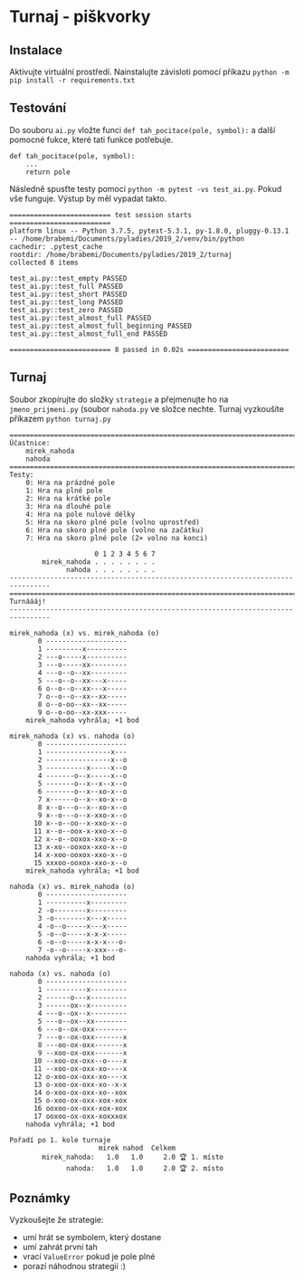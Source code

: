 # Turnaj - piškvorky

## Instalace
Aktivujte virtuální prostředí. Nainstalujte závisloti pomocí příkazu `python -m pip install -r requirements.txt`

## Testování
Do souboru `ai.py` vložte funci `def tah_pocitace(pole, symbol):` a další pomocné fukce, které tati funkce potřebuje.
```
def tah_pocitace(pole, symbol):
    ...
    return pole
```
Následně spusťte testy pomocí `python -m pytest -vs test_ai.py`.
Pokud vše funguje. Výstup by měl vypadat takto.
```
========================= test session starts =========================
platform linux -- Python 3.7.5, pytest-5.3.1, py-1.8.0, pluggy-0.13.1 -- /home/brabemi/Documents/pyladies/2019_2/venv/bin/python
cachedir: .pytest_cache
rootdir: /home/brabemi/Documents/pyladies/2019_2/turnaj
collected 8 items

test_ai.py::test_empty PASSED
test_ai.py::test_full PASSED
test_ai.py::test_short PASSED
test_ai.py::test_long PASSED
test_ai.py::test_zero PASSED
test_ai.py::test_almost_full PASSED
test_ai.py::test_almost_full_beginning PASSED
test_ai.py::test_almost_full_end PASSED

========================= 8 passed in 0.02s =========================
```
## Turnaj

Soubor zkopírujte do složky `strategie` a přejmenujte ho na `jmeno_prijmeni.py` (soubor `nahoda.py` ve složce nechte. Turnaj vyzkoušíte příkazem `python turnaj.py`
```
================================================================================
Účastnice:
    mirek_nahoda
    nahoda
================================================================================
Testy:
    0: Hra na prázdné pole
    1: Hra na plné pole
    2: Hra na krátké pole
    3: Hra na dlouhé pole
    4: Hra na pole nulové délky
    5: Hra na skoro plné pole (volno uprostřed)
    6: Hra na skoro plné pole (volno na začátku)
    7: Hra na skoro plné pole (2× volno na konci)

                     0 1 2 3 4 5 6 7
        mirek_nahoda . . . . . . . .
              nahoda . . . . . . . .
--------------------------------------------------------------------------------
================================================================================
Turnáááj!
--------------------------------------------------------------------------------

mirek_nahoda (x) vs. mirek_nahoda (o)
       0 --------------------
       1 ---------x----------
       2 ---o-----x----------
       3 ---o-----xx---------
       4 ---o--o--xx---------
       5 ---o--o--xx---x-----
       6 o--o--o--xx---x-----
       7 o--o--o--xx--xx-----
       8 o--o-oo--xx--xx-----
       9 o--o-oo--xx-xxx-----
    mirek_nahoda vyhrála; +1 bod

mirek_nahoda (x) vs. nahoda (o)
       0 --------------------
       1 ----------------x---
       2 ----------------x--o
       3 ----------x-----x--o
       4 -------o--x-----x--o
       5 -------o--x--x--x--o
       6 -------o--x--xo-x--o
       7 x------o--x--xo-x--o
       8 x--o---o--x--xo-x--o
       9 x--o---o--x-xxo-x--o
      10 x--o--oo--x-xxo-x--o
      11 x--o--oox-x-xxo-x--o
      12 x--o--ooxox-xxo-x--o
      13 x-xo--ooxox-xxo-x--o
      14 x-xoo-ooxox-xxo-x--o
      15 xxxoo-ooxox-xxo-x--o
    mirek_nahoda vyhrála; +1 bod

nahoda (x) vs. mirek_nahoda (o)
       0 --------------------
       1 ----------x---------
       2 -o--------x---------
       3 -o--------x---x-----
       4 -o--o-----x---x-----
       5 -o--o-----x-x-x-----
       6 -o--o-----x-x-x---o-
       7 -o--o-----x-xxx---o-
    nahoda vyhrála; +1 bod

nahoda (x) vs. nahoda (o)
       0 --------------------
       1 ----------x---------
       2 ------o---x---------
       3 ------ox--x---------
       4 ---o--ox--x---------
       5 ---o--ox--xx--------
       6 ---o--ox-oxx--------
       7 ---o--ox-oxx-------x
       8 ---oo-ox-oxx-------x
       9 --xoo-ox-oxx-------x
      10 --xoo-ox-oxx--o----x
      11 --xoo-ox-oxx-xo----x
      12 o-xoo-ox-oxx-xo----x
      13 o-xoo-ox-oxx-xo--x-x
      14 o-xoo-ox-oxx-xo--xox
      15 o-xoo-ox-oxx-xox-xox
      16 ooxoo-ox-oxx-xox-xox
      17 ooxoo-ox-oxx-xoxxxox
    nahoda vyhrála; +1 bod

Pořadí po 1. kole turnaje
                      mirek nahod  Celkem
        mirek_nahoda:   1.0   1.0     2.0 🏆 1. místo
              nahoda:   1.0   1.0     2.0 🏆 2. místo
```
## Poznámky
Vyzkoušejte že strategie:
* umí hrát se symbolem, který dostane
* umí zahrát první tah
* vrací `ValueError` pokud je pole plné
* porazí náhodnou strategii :)
